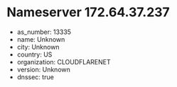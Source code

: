 # Nameserver 172.64.37.237

* as_number: 13335
* name: Unknown
* city: Unknown
* country: US
* organization: CLOUDFLARENET
* version: Unknown
* dnssec: true
